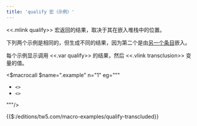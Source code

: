 ```yaml
---
title: 'qualify 宏（示例）'
---
```


<<.mlink qualify>> 宏返回的结果，取决于其在嵌入堆栈中的位置。

下列两个示例是相同的，但生成不同的结果，因为第二个是由[另一个条目]($:/editions/tw5.com/macro-examples/qualify-transcluded)嵌入。

每个示例显示调用 <<.var qualify>> 的结果，然后 <<.vlink transclusion>> 变量的值。

<$macrocall $name=".example" n="1"
eg="""<ul>
<li><code><<qualify "BaseTiddler">></code></li>
<li><code><<transclusion>></code></li>
</ul>"""/>

{{$:/editions/tw5.com/macro-examples/qualify-transcluded}}

